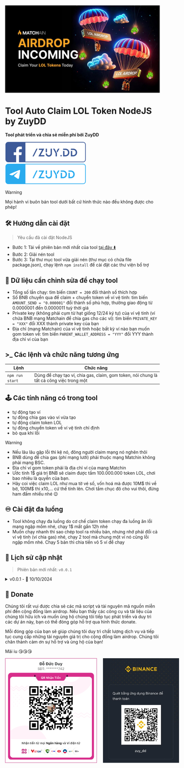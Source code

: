 ![LOL banner](https://raw.githubusercontent.com/zuydd/image/main/lol.jpg)

# Tool Auto Claim LOL Token NodeJS by ZuyDD

**Tool phát triển và chia sẻ miễn phí bởi ZuyDD**

<a href="https://www.facebook.com/zuy.dd"><img src="https://raw.githubusercontent.com/zuydd/image/main/facebook.svg" alt="Facebook"></a>
<a href="https://t.me/zuydd"><img src="https://raw.githubusercontent.com/zuydd/image/main/telegram.svg" alt="Telegram"></a>

> [!WARNING]
> Mọi hành vi buôn bán tool dưới bất cứ hình thức nào đều không được cho phép!

## 🛠️ Hướng dẫn cài đặt

> Yêu cầu đã cài đặt NodeJS

- Bước 1: Tải về phiên bản mới nhất của tool [tại đây ⬇️](https://github.com/zuydd/claim-lol/archive/refs/heads/main.zip)
- Bước 2: Giải nén tool
- Bước 3: Tại thư mục tool vừa giải nén (thư mục có chứa file package.json), chạy lệnh `npm install` để cài đặt các thư viện bổ trợ

## 💾 Dữ liệu cần chỉnh sửa để chạy tool

- Tổng số lần chạy: tìm biến `COUNT = 200` đổi thành số thích hợp
- Số BNB chuyển qua để claim + chuyển token về ví vệ tinh: tìm biến `AMOUNT_SEND = "0.000001"` đổi thành số phù hợp, thường giao động từ 0.0000001 đến 0.0000011 tuỳ thời giá
- Private key (không phải cụm từ hạt giống 12/24 ký tự) của ví vệ tinh (ví chứa BNB mạng Matchain để chia gas cho các ví): tìm biến `PRIVATE_KEY = "XXX"` đổi XXX thành private key của bạn
- Địa chỉ (mạng Matchain) của ví vệ tinh hoặc bất kỳ ví nào bạn muốn gom token về: tìm biến `PARENT_WALLET_ADDRESS = "YYY"` đổi YYY thành địa chỉ ví của bạn

## >\_ Các lệnh và chức năng tương ứng

| Lệnh            | Chức năng                                                                                |
| --------------- | ---------------------------------------------------------------------------------------- |
| `npm run start` | Dùng để chạy tạo ví, chia gas, claim, gom token, nói chung là tất cả công việc trong một |

## 🕹️ Các tính năng có trong tool

- tự động tạo ví
- tự động chia gas vào ví vừa tạo
- tự động claim token LOL
- tự động chuyển token về ví vệ tinh chỉ định
- bỏ qua khi lỗi

> [!WARNING]
>
> - Nếu lâu lâu gặp lỗi thì kệ nó, đông người claim mạng nó nghẽn thôi
> - BNB dùng để chia gas (phí mạng lưới) phải thuộc mạng Matchin không phải mạng BSC.
> - Địa chỉ ví gom token phải là địa chỉ ví của mạng Matchin
> - Ước tính 1$ giá trị BNB sẽ claim được tầm 100.000.000 token LOL, chơi bao nhiêu là quyền của bạn.
> - Hãy coi việc claim LOL như mua tờ vé số, vốn hoá mà được 10M$ thì về bờ, 100M$ thì x10,... cứ thế tính lên. Chơi tầm chục đô cho vui thôi, đừng ham đấm nhiều nhé 😉

## ♾ Cài đặt đa luồng

- Tool không chạy đa luồng do cơ chế claim token chạy đa luồng ăn lỗi mạng ngập mồm nhé, chạy 1$ mất gần 12h nhé
- Muốn chạy nhanh thì sao chép tool ra nhiều bản, nhưng nhớ phải đổi cả ví vệ tinh (ví chia gas) nhé, chạy 2 tool mà chung một ví nó cũng lỗi ngập mồm nhé. Chạy 5 bản thì chia tiền vô 5 ví để chạy

## 🔄 Lịch sử cập nhật

> Phiên bản mới nhất: `v0.0.1`

<details>
<summary>v0.0.1 - 📅 10/10/2024</summary>
  
- Chia sẽ tool đến cộng đồng
</details>

## 🎁 Donate

Chúng tôi rất vui được chia sẻ các mã script và tài nguyên mã nguồn miễn phí đến cộng đồng làm airdrop. Nếu bạn thấy các công cụ và tài liệu của chúng tôi hữu ích và muốn ủng hộ chúng tôi tiếp tục phát triển và duy trì các dự án này, bạn có thể đóng góp hỗ trợ qua hình thức donate.

Mỗi đóng góp của bạn sẽ giúp chúng tôi duy trì chất lượng dịch vụ và tiếp tục cung cấp những tài nguyên giá trị cho cộng đồng làm airdrop. Chúng tôi chân thành cảm ơn sự hỗ trợ và ủng hộ của bạn!

Mãi iu 😘😘😘

<div style="display: flex; gap: 20px;">
  <img src="https://raw.githubusercontent.com/zuydd/image/main/qr-momo.png" alt="QR Momo" height="340" />
  <img src="https://raw.githubusercontent.com/zuydd/image/main/qr-binance.jpg" alt="QR Binance" height="340" />
</div>

